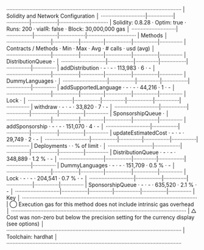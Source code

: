 ··················································································································
|  Solidity and Network Configuration                                                                            │
·····························|·················|···············|·················|································
|  Solidity: 0.8.28          ·  Optim: true    ·  Runs: 200    ·  viaIR: false   ·     Block: 30,000,000 gas     │
·····························|·················|···············|·················|································
|  Methods                                                                                                       │
·····························|·················|···············|·················|················|···············
|  Contracts / Methods       ·  Min            ·  Max          ·  Avg            ·  # calls       ·  usd (avg)   │
·····························|·················|···············|·················|················|···············
|  DistributionQueue         ·                                                                                   │
·····························|·················|···············|·················|················|···············
|      addDistribution       ·              -  ·            -  ·        113,983  ·             6  ·           -  │
·····························|·················|···············|·················|················|···············
|  DummyLanguages            ·                                                                                   │
·····························|·················|···············|·················|················|···············
|      addSupportedLanguage  ·              -  ·            -  ·         44,216  ·             1  ·           -  │
·····························|·················|···············|·················|················|···············
|  Lock                      ·                                                                                   │
·····························|·················|···············|·················|················|···············
|      withdraw              ·              -  ·            -  ·         33,820  ·             7  ·           -  │
·····························|·················|···············|·················|················|···············
|  SponsorshipQueue          ·                                                                                   │
·····························|·················|···············|·················|················|···············
|      addSponsorship        ·              -  ·            -  ·        151,070  ·             4  ·           -  │
·····························|·················|···············|·················|················|···············
|      updateEstimatedCost   ·              -  ·            -  ·         29,749  ·             2  ·           -  │
·····························|·················|···············|·················|················|···············
|  Deployments                                 ·                                 ·  % of limit    ·              │
·····························|·················|···············|·················|················|···············
|  DistributionQueue         ·              -  ·            -  ·        348,889  ·         1.2 %  ·           -  │
·····························|·················|···············|·················|················|···············
|  DummyLanguages            ·              -  ·            -  ·        151,709  ·         0.5 %  ·           -  │
·····························|·················|···············|·················|················|···············
|  Lock                      ·              -  ·            -  ·        204,541  ·         0.7 %  ·           -  │
·····························|·················|···············|·················|················|···············
|  SponsorshipQueue          ·              -  ·            -  ·        635,520  ·         2.1 %  ·           -  │
·····························|·················|···············|·················|················|···············
|  Key                                                                                                           │
··················································································································
|  ◯  Execution gas for this method does not include intrinsic gas overhead                                      │
··················································································································
|  △  Cost was non-zero but below the precision setting for the currency display (see options)                   │
··················································································································
|  Toolchain:  hardhat                                                                                           │
··················································································································